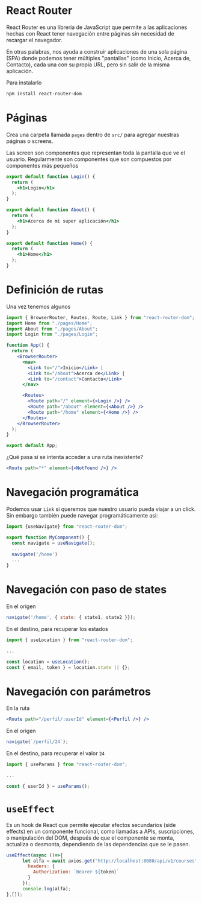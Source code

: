 
# React Router

React Router es una librería de JavaScript que permite a las aplicaciones hechas con React tener navegación entre páginas sin necesidad de recargar el navegador.

En otras palabras, nos ayuda a construir aplicaciones de una sola página (SPA) donde podemos tener múltiples "pantallas" (como Inicio, Acerca de, Contacto), cada una con su propia URL, pero sin salir de la misma aplicación.

Para instalarlo

```bash
npm install react-router-dom
```

# Páginas

Crea una carpeta llamada `pages` dentro de `src/` para agregar nuestras páginas o screens.

Las screen son componentes que representan toda la pantalla que ve el usuario. Regularmente son componentes que son compuestos por componentes más pequeños


```jsx
export default function Login() {
  return (
    <h1>Login</h1>
  );
}
```

```jsx
export default function About() {
  return (
    <h1>Acerca de mi super aplicación</h1>
  );
}
```

```jsx
export default function Home() {
  return (
    <h1>Home</h1>
  );
}
```

# Definición de rutas

Una vez tenemos algunos 

```jsx
import { BrowserRouter, Routes, Route, Link } from "react-router-dom";
import Home from "./pages/Home";
import About from "./pages/About";
import Login from "./pages/Login";

function App() {
  return (
    <BrowserRouter>
      <nav>
        <Link to="/">Inicio</Link> | 
        <Link to="/about">Acerca de</Link> | 
        <Link to="/contact">Contacto</Link>
      </nav>

      <Routes>
        <Route path="/" element={<Login />} />
        <Route path="/about" element={<About />} />
        <Route path="/home" element={<Home />} />
      </Routes>
    </BrowserRouter>
  );
}

export default App;
```


¿Qué pasa si se intenta acceder a una ruta inexistente?

```jsx
<Route path="*" element={<NotFound />} />
```


# Navegación programática

Podemos usar `Link` si queremos que nuestro usuario pueda viajar a un click. Sin embargo también puede navegar programáticamente asi:

```jsx
import {useNavigate} from "react-router-dom";

export function MyComponent() {
  const navigate = useNavigate();
  ...
  navigate('/home')
  ...
}
```


# Navegación con paso de states

En el origen

```jsx
navigate('/home', { state: { state1, state2 }});

```

En el destino, para recuperar los estados

```jsx
import { useLocation } from "react-router-dom";

...

const location = useLocation();
const { email, token } = location.state || {};
```


# Navegación con parámetros

En la ruta

```jsx
<Route path="/perfil/:userId" element={<Perfil />} />
````

En el origen

```jsx
navigate(`/perfil/24`);

```

En el destino, para recuperar el valor `24`

```jsx
import { useParams } from "react-router-dom";

...

const { userId } = useParams();

```


# `useEffect`

Es un hook de React que permite ejecutar efectos secundarios (side effects) en un componente funcional, como llamadas a APIs, suscripciones, o manipulación del DOM, después de que el componente se monta, actualiza o desmonta, dependiendo de las dependencias que se le pasen.

```jsx
useEffect(async ()=>{
      let alfa = await axios.get("http://localhost:8080/api/v1/courses", {
        headers: {
          Authorization: `Bearer ${token}`
        }
      });
      console.log(alfa);
},[]);
```
